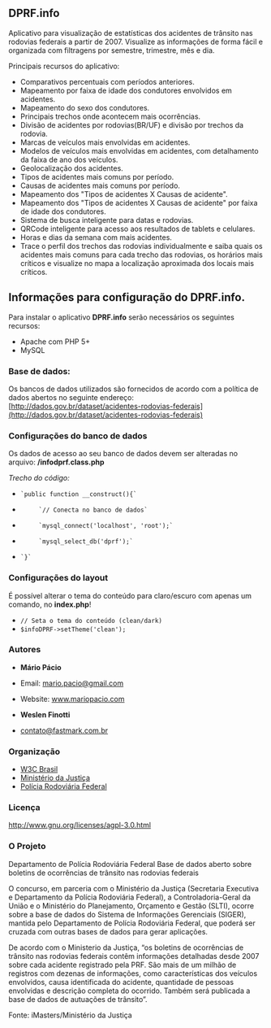## DPRF.info

Aplicativo para visualização de estatísticas dos acidentes de trânsito nas rodovias federais a partir de 2007. 
Visualize as informações de forma fácil e organizada com filtragens por semestre, trimestre, mês e dia.

Principais recursos do aplicativo:

 * Comparativos percentuais com períodos anteriores.
 * Mapeamento por faixa de idade dos condutores envolvidos em acidentes.
 * Mapeamento do sexo dos condutores.
 * Principais trechos onde acontecem mais ocorrências.
 * Divisão de acidentes por rodovias(BR/UF) e divisão por trechos da rodovia.
 * Marcas de veículos mais envolvidas em acidentes.
 * Modelos de veículos mais envolvidas em acidentes, com detalhamento da faixa de ano dos veículos.
 * Geolocalização dos acidentes.
 * Tipos de acidentes mais comuns por período.
 * Causas de acidentes mais comuns por período.
 * Mapeamento dos "Tipos de acidentes X Causas de acidente".
 * Mapeamento dos "Tipos de acidentes X Causas de acidente" por faixa de idade dos condutores.
 * Sistema de busca inteligente para datas e rodovias.
 * QRCode inteligente para acesso aos resultados de tablets e celulares.
 * Horas e dias da semana com mais acidentes.
 * Trace o perfil dos trechos das rodovias individualmente e saiba quais os acidentes mais comuns para cada trecho das 
   rodovias, os horários mais críticos e visualize no mapa a localização aproximada dos locais mais críticos.


## Informações para configuração do DPRF.info.

Para instalar o aplicativo **DPRF.info** serão necessários os seguintes recursos:

* Apache com PHP 5+
* MySQL 

### **Base de dados:**

Os bancos de dados utilizados são fornecidos de acordo com a política de dados abertos no seguinte endereço: 
[http://dados.gov.br/dataset/acidentes-rodovias-federais](http://dados.gov.br/dataset/acidentes-rodovias-federais)

### Configurações do banco de dados

Os dados de acesso ao seu banco de dados devem ser alteradas no arquivo: **/infodprf.class.php**

_Trecho do código:_
*     `public function __construct(){`
*          `// Conecta no banco de dados`
*          `mysql_connect('localhost', 'root');`
*          `mysql_select_db('dprf');`
*     `}`

### Configurações do layout

É possível alterar o tema do conteúdo para claro/escuro com apenas um comando, no **index.php**!

* `// Seta o tema do conteúdo (clean/dark)`
* `$infoDPRF->setTheme('clean');`


### Autores
- **Mário Pácio**
- Email: mario.pacio@gmail.com
- Website: www.mariopacio.com

- **Weslen Finotti**
- contato@fastmark.com.br


### Organização
* [W3C Brasil](http://www.w3c.br/)
* [Ministério da Justiça](http://portal.mj.gov.br/)
* [Polícia Rodoviária Federal](http://www.dprf.gov.br/)

### Licença
http://www.gnu.org/licenses/agpl-3.0.html

### O Projeto

Departamento de Polícia Rodoviária Federal
Base de dados aberto sobre boletins de ocorrências de trânsito nas rodovias federais

O concurso, em parceria com o Ministério da Justiça (Secretaria Executiva e Departamento da Polícia Rodoviária Federal), a Controladoria-Geral da União e o Ministério do Planejamento, Orçamento e Gestão (SLTI), ocorre sobre a base de dados do Sistema de Informações Gerenciais (SIGER), mantida pelo Departamento de Polícia Rodoviária Federal, que poderá ser cruzada com outras bases de dados para gerar aplicações.

De acordo com o Ministerio da Justiça, “os boletins de ocorrências de trânsito nas rodovias federais contêm informações detalhadas desde 2007 sobre cada acidente registrado pela PRF. São mais de um milhão de registros com dezenas de informações, como características dos veículos envolvidos, causa identificada do acidente, quantidade de pessoas envolvidas e descrição completa do ocorrido. Também será publicada a base de dados de autuações de trânsito”.

Fonte: iMasters/Ministério da Justiça


